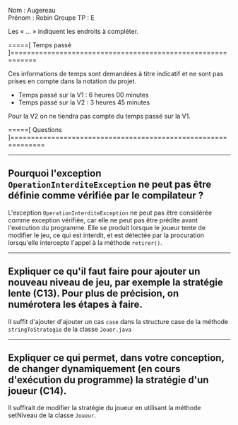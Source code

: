 Nom       : Augereau	
Prénom    : Robin
Groupe TP : E

Les « ... » indiquent les endroits à compléter.

=====[ Temps passé ]============================================================

Ces informations de temps sont demandées à titre indicatif et ne sont pas
prises en compte dans la notation du projet.


* Temps passé sur la V1 : 6 heures 00 minutes
* Temps passé sur la V2 : 3 heures 45 minutes

Pour la V2 on ne tiendra pas compte du temps passé sur la V1.


=====[ Questions ]==============================================================

--------------------------------------------------------------------------------
Pourquoi l'exception `OperationInterditeException` ne peut pas être définie
comme vérifiée par le compilateur ?
--------------------------------------------------------------------------------

L'exception `OperationInterditeException` ne peut pas être considérée comme exception vérifiée, car elle ne peut pas être prédite avant l'exécution du programme. Elle se produit lorsque le joueur tente de modifier le jeu, ce qui est interdit, et est détectée par la procuration lorsqu'elle intercepte l'appel à la méthode `retirer()`.

--------------------------------------------------------------------------------
Expliquer ce qu'il faut faire pour ajouter un nouveau niveau de jeu, par
exemple la stratégie lente (C13).  Pour plus de précision, on numérotera
les étapes à faire.
--------------------------------------------------------------------------------

Il suffit d'ajouter d'ajouter un cas `case` dans la structure case de la méthode `stringToStrategie` de la classe `Jouer.java` 

--------------------------------------------------------------------------------
Expliquer ce qui permet, dans votre conception, de changer dynamiquement
(en cours d'exécution du programme) la stratégie d'un joueur (C14).
--------------------------------------------------------------------------------

Il suffirait de modifier la stratégie du joueur en utilisant la méthode setNiveau de la classe `Joueur`.
